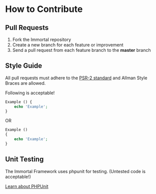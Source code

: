 # How to Contribute

## Pull Requests

1. Fork the Immortal repository
2. Create a new branch for each feature or improvement
3. Send a pull request from each feature branch to the **master** branch

## Style Guide

All pull requests must adhere to the [PSR-2 standard](https://github.com/php-fig/fig-standards/blob/master/accepted/PSR-2-coding-style-guide.md) and Allman Style Braces are allowed.

Following is acceptable!

```php
Example () {
    echo 'Example';
}
```
OR
```php
Example ()
{
    echo 'Example';
}
```


## Unit Testing

The Immortal Framework uses phpunit for testing. (Untested code is acceptable!)

[Learn about PHPUnit](https://github.com/sebastianbergmann/phpunit/)
